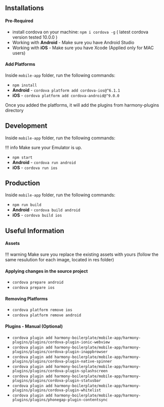 ## Installations

#### Pre-Required

- install cordova on your machine: `npm i cordova -g` ( latest cordova version tested 10.0.0 )
- Working with <b>Android</b> - Make sure you have Android Studio
- Working with <b>iOS</b> - Make sure you have Xcode (Applied only for MAC users)


#### Add Platforms
Inside `mobile-app` folder, run the following commands:

- `npm install`
- <b>Android</b> - `cordova platform add cordova-ios@^6.1.1`
- <b>iOS</b> - `cordova platform add cordova-android@^9.0.0`

Once you added the platforms, it will add the plugins from harmony-plugins directory

## Development

Inside `mobile-app` folder, run the following commands:

!!! info
    Make sure your Emulator is up. <br />

- `npm start`
- <b>Android</b> - `cordova run android`
- <b>iOS</b> - `cordova run ios`

## Production
Inside `mobile-app` folder, run the following commands:

- `npm run build`
- <b>Android</b> - `cordova build android`
- <b>iOS</b> - `cordova build ios`

## Useful Information

#### Assets

!!! warning
    Make sure you replace the existing assets with yours (follow the same resulution for each image, located in res folder)


#### Applying changes in the source project

- `cordova prepare android`
- `cordova prepare ios`

#### Removing Platforms
- `cordova platform remove ios`
- `cordova platform remove android`

#### Plugins - Manual (Optional)

- `cordova plugin add harmony-boilerplate/mobile-app/harmony-plugins/plugins/cordova-plugin-ionic-webview`
- `cordova plugin add harmony-boilerplate/mobile-app/harmony-plugins/plugins/cordova-plugin-inappbrowser`
- `cordova plugin add harmony-boilerplate/mobile-app/harmony-plugins/plugins/cordova-plugin-native-spinner`
- `cordova plugin add harmony-boilerplate/mobile-app/harmony-plugins/plugins/cordova-plugin-splashscreen`
- `cordova plugin add harmony-boilerplate/mobile-app/harmony-plugins/plugins/cordova-plugin-statusbar`
- `cordova plugin add harmony-boilerplate/mobile-app/harmony-plugins/plugins/cordova-plugin-whitelist`
- `cordova plugin add harmony-boilerplate/mobile-app/harmony-plugins/plugins/phonegap-plugin-contentsync`
